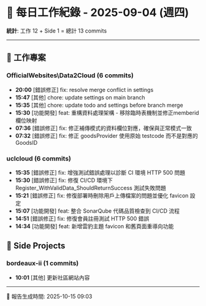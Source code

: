 # 📅 每日工作紀錄 - 2025-09-04 (週四)

**統計**: 工作 12 + Side 1 = 總計 13 commits

---

## 💼 工作專案

### OfficialWebsites\Data2Cloud (6 commits)

- **20:00** [錯誤修正] fix: resolve merge conflict in settings
- **15:47** [其他] chore: update settings on main branch
- **15:35** [其他] chore: update todo and settings before branch merge
- **15:30** [功能開發] feat: 重構資料處理架構 - 移除臨時表機制並修正memberid欄位映射
- **07:36** [錯誤修正] fix: 修正補傳模式的資料欄位對應，確保與正常模式一致
- **07:32** [錯誤修正] fix: 修正 goodsProvider 使用原始 testcode 而不是對應的 GoodsID

### uclcloud (6 commits)

- **15:35** [錯誤修正] fix: 增強測試錯誤處理以診斷 CI 環境 HTTP 500 問題
- **15:30** [錯誤修正] fix: 修復 CI/CD 環境下 Register_WithValidData_ShouldReturnSuccess 測試失敗問題
- **15:21** [錯誤修正] fix: 修復部署時刪除用戶上傳檔案的問題並優化 favicon 設定
- **15:07** [功能開發] feat: 整合 SonarQube 代碼品質檢查到 CI/CD 流程
- **14:51** [錯誤修正] fix: 修復會員註冊測試 HTTP 500 錯誤
- **14:34** [功能開發] feat: 新增雲豹主題 favicon 和舊頁面重導向功能

## 🎨 Side Projects

### bordeaux-ii (1 commits)

- **10:01** [其他] 更新社區網站內容

---

📅 報告生成時間: 2025-10-15 09:03
